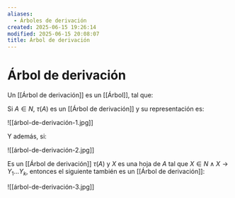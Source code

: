 ```yaml
---
aliases:
  - Árboles de derivación
created: 2025-06-15 19:26:14
modified: 2025-06-15 20:08:07
title: Árbol de derivación
---
```


# Árbol de derivación

Un [[Árbol de derivación]] es un [[Árbol]], tal que:

Si $A \in N$, $\tau \left( A \right)$ es un [[Árbol de derivación]] y su representación es:

![[árbol-de-derivación-1.jpg]]

Y además, si:

![[árbol-de-derivación-2.jpg]]

Es un [[Árbol de derivación]] $\tau \left( A \right)$ y $X$ es una hoja de $A$ tal que $X \in N \land X \to Y_1 \dots Y_k$, entonces el siguiente también es un [[Árbol de derivación]]:

![[árbol-de-derivación-3.jpg]]
